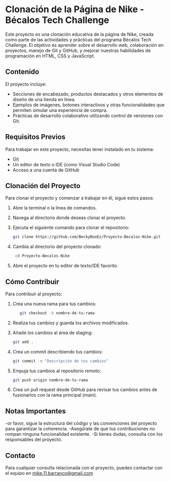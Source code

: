 # Clonación de la Página de Nike - Bécalos Tech Challenge

Este proyecto es una clonación educativa de la página de Nike, creada como parte de las actividades y prácticas del programa Bécalos Tech Challenge. El objetivo es aprender sobre el desarrollo web, colaboración en proyectos, manejo de Git y GitHub, y mejorar nuestras habilidades de programación en HTML, CSS y JavaScript.

## Contenido

El proyecto incluye:

- Secciones de encabezado, productos destacados y otros elementos de diseño de una tienda en línea.
- Ejemplos de imágenes, botones interactivos y otras funcionalidades que permiten simular una experiencia de compra.
- Prácticas de desarrollo colaborativo utilizando control de versiones con Git.

## Requisitos Previos

Para trabajar en este proyecto, necesitas tener instalado en tu sistema:

- Git
- Un editor de texto o IDE (como Visual Studio Code)
- Acceso a una cuenta de GitHub

## Clonación del Proyecto

Para clonar el proyecto y comenzar a trabajar en él, sigue estos pasos:

1. Abre la terminal o la línea de comandos.
2. Navega al directorio donde deseas clonar el proyecto.
3. Ejecuta el siguiente comando para clonar el repositorio:

   ```bash
   git clone https://github.com/BeckyBooEz/Proyecto-Becalos-Nike.git
 4. Cambia al directorio del proyecto clonado:
       ```bash
        cd Proyecto-Becalos-Nike
 5. Abre el proyecto en tu editor de texto/IDE favorito.
## Cómo Contribuir
Para contribuir al proyecto:

1. Crea una nueva rama para tus cambios:
   ```bash
      git checkout -b nombre-de-tu-rama
2. Realiza tus cambios y guarda los archivos modificados.

3. Añade los cambios al área de staging:
    ```bash
   git add .
5. Crea un commit describiendo tus cambios:
     ```bash
   git commit -m "Descripción de tus cambios"
6. Empuja tus cambios al repositorio remoto:
      ```bash
   git push origin nombre-de-tu-rama
7. Crea un pull request desde GitHub para revisar tus cambios antes de fusionarlos con la rama principal (main).
## Notas Importantes
-or favor, sigue la estructura del código y las convenciones del proyecto para garantizar la coherencia.
-Asegúrate de que tus contribuciones no rompan ninguna funcionalidad existente.
-Si tienes dudas, consulta con los responsables del proyecto.
## Contacto
Para cualquier consulta relacionada con el proyecto, puedes contactar con el equipo en mike.11.barranco@gmail.com
